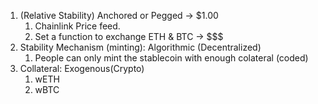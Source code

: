 1. (Relative Stability) Anchored or Pegged -> $1.00
   1. Chainlink Price feed.
   2. Set a function to exchange ETH & BTC -> $$$
2. Stability Mechanism (minting): Algorithmic (Decentralized)
   1. People can only mint the stablecoin with enough colateral (coded)
3. Collateral: Exogenous(Crypto)
   1. wETH
   2. wBTC
